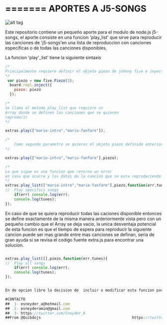 =======
APORTES A J5-SONGS
==============
![alt tag](http://3.bp.blogspot.com/-O1w0jS1rQcI/UDYKjp_ErpI/AAAAAAAAAn0/487yKpxMI80/s640/mario.PNG)

Este repositorio contiene un pequeño aporte para el modulo de node.js j5-songs, el aporte
consiste en una funcion 'play_list' que sirve para reproducir las canciones de 'j5-songs'en una lista 
de reproduccion con canciones especificas o de todas las canciones disponibles.

La funcion 'play'_list' tiene la siguiente sintaxis

```javascript
/*
Principalmente requiere definir el objeto piezo de johnny five e inyectar lo a el REPL
*/
 var piezo = new five.Piezo(3);
  board.repl.inject({
    piezo: piezo
  });

```

```javascript
/*
Se llama el metodo play_list que requiere un 
Array donde se definen las canciones que se quieren 
reproducir 	
*/

extras.play(["mario-intro","mario-fanfare"]);

```

```javascript
/*
	Como segunda parametro se quieres el objeto piezo definido anteriormente
*/

extras.play(["mario-intro","mario-fanfare"],piezo);

```

```javascript
/*
Lo que sigue es una funcion que retorna un error 
en caso que ocurra y los datos de la cancion que se esta reproduciendo 
*/
extras.play_list(["mario-intro","mario-fanfare"],piezo,function(err,tunes){
//	Play specifics songs
	if(err) console.log(err);
	console.log(tunes);
});
```
En caso de que se quiera reproducir todas las caciones disponible entonces se define exactamente de 
la misma manera anteriormente vista pero con un pequeño cambio que el Array se deja vacio, la unica 
desventaja potencial de esta funcion es que el tiempo de espera para reproducir la siguiente cancion 
puede ser mas grande entre mas canciones se definan, seria de gran ayuda si se revisa el codigo fuente extra.js
para encontrar una solucion. 



```javascript

extras.play_list([],piezo,function(err,tunes){
//	Play all songs
	if(err) console.log(err);
	console.log(tunes);
});


En de opcion libre la decision de  incluir o modificar esta funcion para añadir al modulo 'j5-songs'.

#CONTACTO
##	1- esneyder_a@hotmail.com 
##  2- esneyderamin@gmail.com 
##  3- https://twitter.com/Sneyder_A 
##From @Quibdojs  		 								 https://twitter.com/QuibdoJs